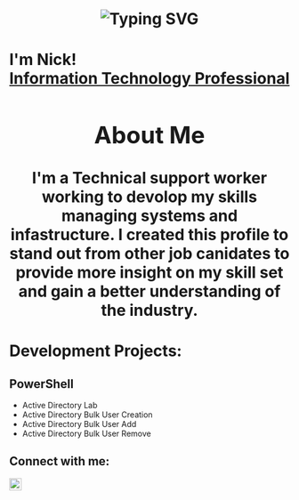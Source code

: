 <div align="center">
    <h1>
        <img src="https://readme-typing-svg.herokuapp.com?font=Jetbrains+mono&size=40&duration=3000&color=000000&center=true&vCenter=true&width=435&lines=Howdy..+I'm+Nick;This+is..;..my+Github..;..check+it+out!" alt="Typing SVG"/>
    </h1>
</div>

<h1>I'm Nick! <br/><a href="https://github.com/Nicholas-B94"></a> <a href="https://www.linkedin.com/in/nicholasbrockmanjr/">Information Technology Professional</a>


<div align="center">
    <h2> About Me</h2>
    <p>I'm a Technical support worker working to devolop my skills managing systems and infastructure. I created this profile to stand out from other job canidates to provide more insight on my skill set and gain a better understanding of the industry.</p>
</div>


<h1> Development Projects:</h1> 

  <h2>PowerShell</h2>

 -  Active Directory Lab
 -  Active Directory Bulk User Creation
 -  Active Directory Bulk User Add
 -  Active Directory Bulk User Remove
   


<h2> Connect with me:</h2>

[<img align="left" alt="nicholasbrockmanjr | LinkedIn" width="22px" src="https://cdn.jsdelivr.net/npm/simple-icons@v3/icons/linkedin.svg" />][linkedin]



[linkedin]: https://linkedin.com/in/nicholasbrockmanjr
